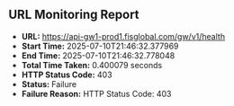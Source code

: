 ## URL Monitoring Report

- **URL:** https://api-gw1-prod1.fisglobal.com/gw/v1/health
- **Start Time:** 2025-07-10T21:46:32.377969
- **End Time:** 2025-07-10T21:46:32.778048
- **Total Time Taken:** 0.400079 seconds
- **HTTP Status Code:** 403
- **Status:** Failure
- **Failure Reason:** HTTP Status Code: 403
